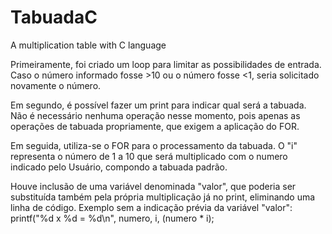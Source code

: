 # TabuadaC
A multiplication table with C language

Primeiramente, foi criado um loop para limitar as possibilidades de entrada. Caso o número informado fosse >10 ou o número fosse <1, seria solicitado novamente o número.

Em segundo, é possível fazer um print para indicar qual será a tabuada. Não é necessário nenhuma operação nesse momento, pois apenas as operações de tabuada propriamente, que exigem a aplicação do FOR. 

Em seguida, utiliza-se o FOR para o processamento da tabuada. O "i" representa o número de 1 a 10 que será multiplicado com o numero indicado pelo Usuário, compondo a tabuada padrão.

Houve inclusão de uma variável denominada "valor", que poderia ser substituída também pela própria multiplicação já no print, eliminando uma linha de código. Exemplo sem a indicação prévia da variável "valor": printf("%d x %d = %d\n", numero, i, (numero * i);

